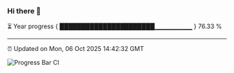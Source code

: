 ### Hi there 👋

⏳ Year progress { ██████████████████████▁▁▁▁▁▁▁▁ } 76.33 %

---

⏰ Updated on Mon, 06 Oct 2025 14:42:32 GMT

![Progress Bar CI](https://github.com/IshwaranRudhara/GIT-ACTION/workflows/Progress%20Bar%20CI/badge.svg)
